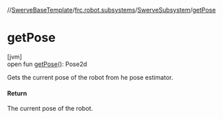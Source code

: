 //[SwerveBaseTemplate](../../../index.md)/[frc.robot.subsystems](../index.md)/[SwerveSubsystem](index.md)/[getPose](get-pose.md)

# getPose

[jvm]\
open fun [getPose](get-pose.md)(): Pose2d

Gets the current pose of the robot from he pose estimator.

#### Return

The current pose of the robot.
